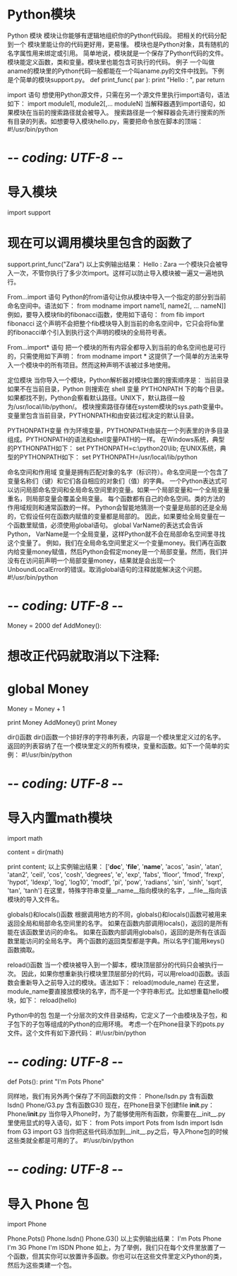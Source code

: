 # Python模块


Python 模块
模块让你能够有逻辑地组织你的Python代码段。
把相关的代码分配到一个 模块里能让你的代码更好用，更易懂。
模块也是Python对象，具有随机的名字属性用来绑定或引用。
简单地说，模块就是一个保存了Python代码的文件。模块能定义函数，类和变量。模块里也能包含可执行的代码。
例子
一个叫做aname的模块里的Python代码一般都能在一个叫aname.py的文件中找到。下例是个简单的模块support.py。
def print_func( par ):
   print "Hello : ", par
   return

import 语句
想使用Python源文件，只需在另一个源文件里执行import语句，语法如下：
import module1[, module2[,... moduleN]
当解释器遇到import语句，如果模块在当前的搜索路径就会被导入。
搜索路径是一个解释器会先进行搜索的所有目录的列表。如想要导入模块hello.py，需要把命令放在脚本的顶端：
#!/usr/bin/python
# -*- coding: UTF-8 -*-
 
# 导入模块
import support
 
# 现在可以调用模块里包含的函数了
support.print_func("Zara")
以上实例输出结果：
Hello : Zara
一个模块只会被导入一次，不管你执行了多少次import。这样可以防止导入模块被一遍又一遍地执行。

From…import 语句
Python的from语句让你从模块中导入一个指定的部分到当前命名空间中。语法如下：
from modname import name1[, name2[, ... nameN]]
例如，要导入模块fib的fibonacci函数，使用如下语句：
from fib import fibonacci
这个声明不会把整个fib模块导入到当前的命名空间中，它只会将fib里的fibonacci单个引入到执行这个声明的模块的全局符号表。

From…import* 语句
把一个模块的所有内容全都导入到当前的命名空间也是可行的，只需使用如下声明：
from modname import *
这提供了一个简单的方法来导入一个模块中的所有项目。然而这种声明不该被过多地使用。

定位模块
当你导入一个模块，Python解析器对模块位置的搜索顺序是：
当前目录
如果不在当前目录，Python 则搜索在 shell 变量 PYTHONPATH 下的每个目录。
如果都找不到，Python会察看默认路径。UNIX下，默认路径一般为/usr/local/lib/python/。
模块搜索路径存储在system模块的sys.path变量中。变量里包含当前目录，PYTHONPATH和由安装过程决定的默认目录。

PYTHONPATH变量
作为环境变量，PYTHONPATH由装在一个列表里的许多目录组成。PYTHONPATH的语法和shell变量PATH的一样。
在Windows系统，典型的PYTHONPATH如下：
set PYTHONPATH=c:\python20\lib;
在UNIX系统，典型的PYTHONPATH如下：
set PYTHONPATH=/usr/local/lib/python

命名空间和作用域
变量是拥有匹配对象的名字（标识符）。命名空间是一个包含了变量名称们（键）和它们各自相应的对象们（值）的字典。
一个Python表达式可以访问局部命名空间和全局命名空间里的变量。如果一个局部变量和一个全局变量重名，则局部变量会覆盖全局变量。
每个函数都有自己的命名空间。类的方法的作用域规则和通常函数的一样。
Python会智能地猜测一个变量是局部的还是全局的，它假设任何在函数内赋值的变量都是局部的。
因此，如果要给全局变量在一个函数里赋值，必须使用global语句。
global VarName的表达式会告诉Python， VarName是一个全局变量，这样Python就不会在局部命名空间里寻找这个变量了。
例如，我们在全局命名空间里定义一个变量money。我们再在函数内给变量money赋值，然后Python会假定money是一个局部变量。然而，我们并没有在访问前声明一个局部变量money，结果就是会出现一个UnboundLocalError的错误。取消global语句的注释就能解决这个问题。
#!/usr/bin/python
# -*- coding: UTF-8 -*-
 
Money = 2000
def AddMoney():
   # 想改正代码就取消以下注释:
   # global Money
   Money = Money + 1
 
print Money
AddMoney()
print Money

dir()函数
dir()函数一个排好序的字符串列表，内容是一个模块里定义过的名字。
返回的列表容纳了在一个模块里定义的所有模块，变量和函数。如下一个简单的实例：
#!/usr/bin/python
# -*- coding: UTF-8 -*-
 
# 导入内置math模块
import math
 
content = dir(math)
 
print content;
以上实例输出结果：
['__doc__', '__file__', '__name__', 'acos', 'asin', 'atan', 
'atan2', 'ceil', 'cos', 'cosh', 'degrees', 'e', 'exp', 
'fabs', 'floor', 'fmod', 'frexp', 'hypot', 'ldexp', 'log',
'log10', 'modf', 'pi', 'pow', 'radians', 'sin', 'sinh', 
'sqrt', 'tan', 'tanh']
在这里，特殊字符串变量__name__指向模块的名字，__file__指向该模块的导入文件名。

globals()和locals()函数
根据调用地方的不同，globals()和locals()函数可被用来返回全局和局部命名空间里的名字。
如果在函数内部调用locals()，返回的是所有能在该函数里访问的命名。
如果在函数内部调用globals()，返回的是所有在该函数里能访问的全局名字。
两个函数的返回类型都是字典。所以名字们能用keys()函数摘取。

reload()函数
当一个模块被导入到一个脚本，模块顶层部分的代码只会被执行一次。
因此，如果你想重新执行模块里顶层部分的代码，可以用reload()函数。该函数会重新导入之前导入过的模块。语法如下：
reload(module_name)
在这里，module_name要直接放模块的名字，而不是一个字符串形式。比如想重载hello模块，如下：
reload(hello)

Python中的包
包是一个分层次的文件目录结构，它定义了一个由模块及子包，和子包下的子包等组成的Python的应用环境。
考虑一个在Phone目录下的pots.py文件。这个文件有如下源代码：
#!/usr/bin/python
# -*- coding: UTF-8 -*-
 
def Pots():
   print "I'm Pots Phone"
   
同样地，我们有另外两个保存了不同函数的文件：
Phone/Isdn.py 含有函数Isdn()
Phone/G3.py 含有函数G3()
现在，在Phone目录下创建file __init__.py：
Phone/__init__.py
当你导入Phone时，为了能够使用所有函数，你需要在__init__.py里使用显式的导入语句，如下：
from Pots import Pots
from Isdn import Isdn
from G3 import G3
当你把这些代码添加到__init__.py之后，导入Phone包的时候这些类就全都是可用的了。
#!/usr/bin/python
# -*- coding: UTF-8 -*-
 
# 导入 Phone 包
import Phone
 
Phone.Pots()
Phone.Isdn()
Phone.G3()
以上实例输出结果：
I'm Pots Phone
I'm 3G Phone
I'm ISDN Phone
如上，为了举例，我们只在每个文件里放置了一个函数，但其实你可以放置许多函数。你也可以在这些文件里定义Python的类，然后为这些类建一个包。
